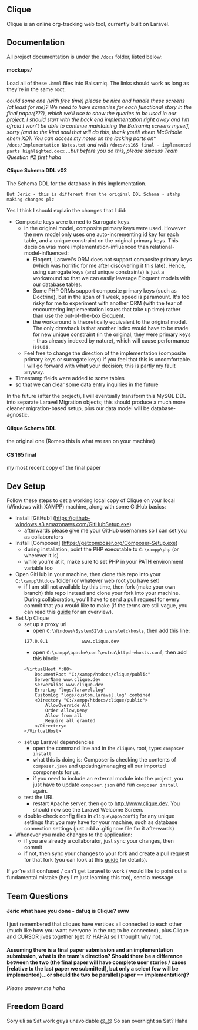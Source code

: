 ## Clique

Clique is an online org-tracking web tool, currently built on Laravel. 

## Documentation

All project documentation is under the `/docs` folder, listed below:

#### mockups/

Load all of these `.bmml` files into Balsamiq. The links should work as long as they're in the same root.

*could some one (with free time) please be nice and handle these screens (at least for me)? We need to have screenies for each functional story in the final paper(???), which we'll use to show the queries to be used in our project. I should start with the back end implementation right away and I'm afraid I won't be able to continue maintaining the Balsamiq screens myself, sorry (and to the kind soul that will do this, thank you!!! ehem McGriddle ehem XD). You can access my notes on the lacking parts on** `/docs/Implementation Notes.txt` 
*and with*
`/docs/cs165 final - implemented parts highlighted.docx`
*...but before you do this, please discuss Team Question #2 first haha*

#### Clique Schema DDL v02

The Schema DDL for the database in this implementation.

```
But Jeric - this is different from the original DDL Schema - stahp making changes plz
```

Yes I think I should explain the changes that I did:
- Composite keys were turned to Surrogate keys.
  - in the original model, composite primary keys were used. However the new model only uses one auto-incrementing id key for each table, and a unique constraint on the original primary keys. This decision was more implementation-influenced than relational-model-influenced:
    - Eloqent, Laravel's ORM does not support composite primary keys (which was horrific for me after discovering it this late). Hence, using surrogate keys (and unique constraints) is just a workaround so that we can easily leverage Eloquent models with our database tables. 
    - Some PHP ORMs support composite primary keys (such as Doctrine), but in the span of 1 week, speed is paramount. It's too risky for me to experiment with another ORM (with the fear of encountering implementation issues that take up time) rather than use the out-of-the-box Eloquent.
    -  the workaround is theoretically equivalent to the original model. The only drawback is that another index would have to be made for new unique constraint (in the original, they were primary keys - thus already indexed by nature), which will cause performance issues. 
  - Feel free to change the direction of the implementation (composite primary keys or surrogate keys) if you feel that this is uncomfortable. I will go forward with what your decision; this is partly my fault anyway.
-  Timestamp fields were added to some tables
  - so that we can clear some data entry inquiries in the future

In the future (after the project), I will eventually transform this MySQL DDL into separate Laravel Migration objects; this should produce a much more cleaner migration-based setup, plus our data model will be database-agnostic.

#### Clique Schema DDL

the original one (Romeo this is what we ran on your machine)

#### CS 165 final

my most recent copy of the final paper

## Dev Setup

Follow these steps to get a working local copy of Clique on your local (Windows with XAMPP) machine, along with some GitHub basics:

- Install [GitHub] (https://github-windows.s3.amazonaws.com/GitHubSetup.exe) 
  - afterwards please give me your GitHub usernames so I can set you as collaborators
- Install [Composer] (https://getcomposer.org/Composer-Setup.exe)
  - during installation, point the PHP executable to `C:\xampp\php` (or wherever it is)
  - while you're at it, make sure to set PHP in your PATH environment variable too
- Open GitHub in your machine, then clone this repo into your `C:\xampp\htdocs` folder (or whatever web root you have set)
  - if I am still not available by this time, then fork (make your own branch) this repo instead and clone your fork into your machine. During collaboration, you'll have to send a pull request for every commit that you would like to make (if the terms are still vague, you can read this [guide](https://help.github.com/categories/collaborating/) for an overview).
- Set Up Clique
  - set up a proxy url
    - open `C:\Windows\System32\drivers\etc\hosts`, then add this line: 
    ```
    127.0.0.1             www.clique.dev
    ```
    - open `C:\xampp\apache\conf\extra\httpd-vhosts.conf`, then add this block:
    ```
    <VirtualHost *:80>
        DocumentRoot "C:/xampp/htdocs/clique/public"
        ServerName www.clique.dev
        ServerAlias www.clique.dev
        ErrorLog "logs/laravel.log"
        CustomLog "logs/custom.laravel.log" combined
        <Directory "C:/xampp/htdocs/clique/public">
            AllowOverride All
            Order Allow,Deny
            Allow from all
            Require all granted
        </Directory>
    </VirtualHost>
    ```
  - set up Laravel dependencies 
    - open the command line and in the `clique\` root, type: `composer install`
    - what this is doing is: Composer is checking the contents of `composer.json` and updating/managing all our imported components for us. 
    - if you need to include an external module into the project, you just have to update `composer.json` and run `composer install` again.
  - test the URL
    - restart Apache server, then go to http://www.clique.dev. You should now see the Laravel Welcome Screen.
  - double-check config files in `clique\app\config` for any unique settings that you may have for your machine, such as database connection settings (just add a .gitignore file for it afterwards)
- Whenever you make changes to the application:
  - if you are already a collaborator, just sync your changes, then commit
  - if not, then sync your changes to your fork and create a pull request for that fork (you can look at this [guide](https://help.github.com/categories/collaborating/) for details).

If yor're still confused / can't get Laravel to work / would like to point out a fundamental mistake (hey I'm just learning this too), send a message. 

## Team Questions

#### Jeric what have you done - dafuq is Clique? eww

I just remembered that cliques have vertices all connected to each other (much like how you want everyone in the org to be connected), plus Clique and CURSOR jives together (get it? HAHA) so I thought why not. 

#### Assuming there is a final paper submission and an implementation submission, what is the team's direction? Should there be a difference between the two (the final paper will have complete user stories / cases [relative to the last paper we submitted], but only a select few will be implemented)...or should the two be parallel (paper == implementation)?

*Please answer me haha*

## Freedom Board

Sory uli sa Sat work guys unavoidable @_@
So san overnight sa Sat? Haha

